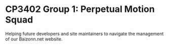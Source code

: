 # CP3402 Group 1: Perpetual Motion Squad

Helping future developers and site maintainers to navigate the management of our Baizonn.net website.

